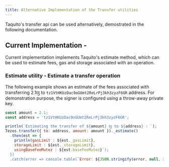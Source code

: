 ```yaml
---
title: Alternative Implementation of the Transfer utilities
---
```

Taquito's transfer api can be used alternatively, demostrated in the following documentation.

##  Current Implementation - 
Current implementation implements Taquito's estimate method, which can be used to estimate fees, gas and storage associated with an operation.

### Estimate utility - Estimate a transfer operation

The following example shows an estimate of the fees associated with transferring 2.1ꜩ to `tz1VtHKUzDac9oGUmt2ReLrPj3kh3zyzF6GR` address. For demonstration purpose, the signer is configured using a throw-away private key.

```js live noInline
const amount = 2.1;
const address = 'tz1VtHKUzDac9oGUmt2ReLrPj3kh3zyzF6GR';

println(`Estimating the transfer of ${amount} ꜩ to ${address} : `);
Tezos.transfer({ to: address, amount: amount })._estimate()
  .then(est => {
    println(gasLimit : ${est._gasLimit},  
    storageLimit : ${est._storageLimit},
    usingBaseFeeMutez : ${est.baseFeeMutez}`);
  })
  .catch(error => console.table(`Error: ${JSON.stringify(error, null, 2)}`));
```